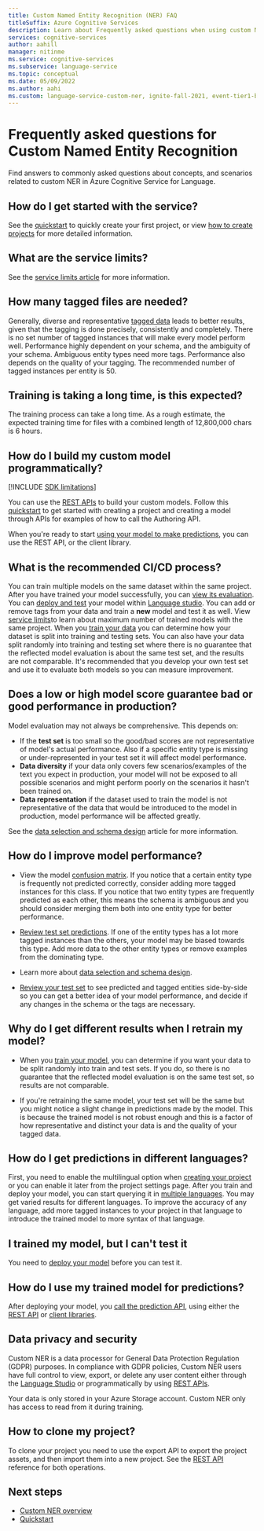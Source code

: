 ```yaml
---
title: Custom Named Entity Recognition (NER) FAQ
titleSuffix: Azure Cognitive Services
description: Learn about Frequently asked questions when using custom Named Entity Recognition.
services: cognitive-services
author: aahill
manager: nitinme
ms.service: cognitive-services
ms.subservice: language-service
ms.topic: conceptual
ms.date: 05/09/2022
ms.author: aahi
ms.custom: language-service-custom-ner, ignite-fall-2021, event-tier1-build-2022
---
```



# Frequently asked questions for Custom Named Entity Recognition

Find answers to commonly asked questions about concepts, and scenarios related to custom NER in Azure Cognitive Service for Language.

## How do I get started with the service?

See the [quickstart](./quickstart.md) to quickly create your first project, or view [how to create projects](how-to/create-project.md) for more detailed information.

## What are the service limits?

See the [service limits article](service-limits.md) for more information.

## How many tagged files are needed?

Generally, diverse and representative [tagged data](how-to/tag-data.md) leads to better results, given that the tagging is done precisely, consistently and completely. There is no set number of tagged instances that will make every model perform well. Performance highly dependent on your schema, and the ambiguity of your schema. Ambiguous entity types need more tags. Performance also depends on the quality of your tagging. The recommended number of tagged instances per entity is 50.

## Training is taking a long time, is this expected?

The training process can take a long time. As a rough estimate, the expected training time for files with a combined length of 12,800,000 chars is 6 hours.

## How do I build my custom model programmatically?

[!INCLUDE [SDK limitations](includes/sdk-limitations.md)]

You can use the [REST APIs](https://westus.dev.cognitive.microsoft.com/docs/services/language-authoring-clu-apis-2022-03-01-preview/operations/Projects_TriggerImportProjectJob) to build your custom models. Follow this [quickstart](quickstart.md?pivots=rest-api) to get started with creating a project and creating a model through APIs for examples of how to call the Authoring API.

When you're ready to start [using your model to make predictions](#how-do-i-use-my-trained-model-for-predictions), you can use the REST API, or the client library.

## What is the recommended CI/CD process?

You can train multiple models on the same dataset within the same project. After you have trained your model successfully, you can [view its evaluation](how-to/view-model-evaluation.md). You can [deploy and test](quickstart.md#deploy-your-model) your model within [Language studio](https://aka.ms/languageStudio). You can add or remove tags from your data and train a **new** model and test it as well. View [service limits](service-limits.md)to learn about maximum number of trained models with the same project. When you [train your data](how-to/train-model.md) you can determine how your dataset is split into training and testing sets. You can also have your data split randomly into training and testing set where there is no guarantee that the reflected model evaluation is about the same test set, and the results are not comparable. It's recommended that you develop your own test set and use it to evaluate both models so you can measure improvement.

## Does a low or high model score guarantee bad or good performance in production?

Model evaluation may not always be comprehensive. This depends on:
* If the **test set** is too small so the good/bad scores are not representative of model's actual performance. Also if a specific entity type is missing or under-represented in your test set it will affect model performance.
* **Data diversity** if your data only covers few scenarios/examples of the text you expect in production, your model will not be exposed to all possible scenarios and might perform poorly on the scenarios it hasn't been trained on.
* **Data representation** if the dataset used to train the model is not representative of the data that would be introduced to the model in production, model performance will be affected greatly.

See the [data selection and schema design](how-to/design-schema.md) article for more information.

## How do I improve model performance?

* View the model [confusion matrix](how-to/view-model-evaluation.md). If you notice that a certain entity type is frequently not predicted correctly, consider adding more tagged instances for this class. If you notice that two entity types are frequently predicted as each other, this means the schema is ambiguous and you should consider merging them both into one entity type for better performance.

* [Review test set predictions](how-to/improve-model.md#review-test-set-predictions). If one of the entity types has a lot more tagged instances than the others, your model may be biased towards this type. Add more data to the other entity types or remove examples from the dominating type.

* Learn more about [data selection and schema design](how-to/design-schema.md).

* [Review your test set](how-to/improve-model.md) to see predicted and tagged entities side-by-side so you can get a better idea of your model performance, and decide if any changes in the schema or the tags are necessary.

## Why do I get different results when I retrain my model?

* When you [train your model](how-to/train-model.md), you can determine if you want your data to be split randomly into train and test sets. If you do, so there is no guarantee that the reflected model evaluation is on the same test set, so results are not comparable.

* If you're retraining the same model, your test set will be the same but you might notice a slight change in predictions made by the model. This is because the trained model is not robust enough and this is a factor of how representative and distinct your data is and the quality of your tagged data.

## How do I get predictions in different languages?

First, you need to enable the multilingual option when [creating your project](how-to/create-project.md) or you can enable it later from the project settings page. After you train and deploy your model, you can start querying it in [multiple languages](language-support.md#multi-lingual-option). You may get varied results for different languages. To improve the accuracy of any language, add more tagged instances to your project in that language to introduce the trained model to more syntax of that language.

## I trained my model, but I can't test it

You need to [deploy your model](quickstart.md#deploy-your-model) before you can test it. 

## How do I use my trained model for predictions?

After deploying your model, you [call the prediction API](how-to/call-api.md), using either the [REST API](how-to/call-api.md?tabs=rest-api) or [client libraries](how-to/call-api.md?tabs=client).

## Data privacy and security

Custom NER is a data processor for General Data Protection Regulation (GDPR) purposes. In compliance with GDPR policies, Custom NER users have full control to view, export, or delete any user content either through the [Language Studio](https://aka.ms/languageStudio) or programmatically by using [REST APIs](https://westus.dev.cognitive.microsoft.com/docs/services/language-authoring-clu-apis-2022-03-01-preview/operations/Projects_TriggerImportProjectJob).

Your data is only stored in your Azure Storage account. Custom NER only has access to read from it during training.

## How to clone my project?

To clone your project you need to use the export API  to export the project assets, and then import them into a new project. See the [REST API](https://westus.dev.cognitive.microsoft.com/docs/services/language-authoring-clu-apis-2022-03-01-preview/operations/Projects_TriggerImportProjectJob) reference for both operations.

## Next steps

* [Custom NER overview](overview.md)
* [Quickstart](quickstart.md)
